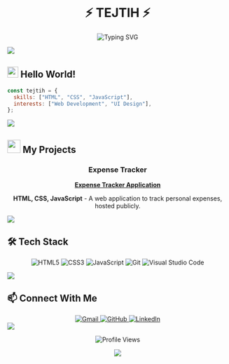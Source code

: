 # <div align="center">⚡️ TEJTIH ⚡️</div>

<div align="center">
  
  ![Typing SVG](https://readme-typing-svg.herokuapp.com?font=Fira+Code&pause=1000&color=6C63FF&center=true&vCenter=true&width=435&lines=Web+Developer;Creative+Coder;Frontend+Enthusiast)

</div>

<img src="https://raw.githubusercontent.com/andreasbm/readme/master/assets/lines/colored.png">

## <img src="https://media.giphy.com/media/hvRJCLFzcasrR4ia7z/giphy.gif" width="25px"> Hello World!

```javascript
const tejtih = {
  skills: ["HTML", "CSS", "JavaScript"],
  interests: ["Web Development", "UI Design"],
};
```

<img src="https://raw.githubusercontent.com/andreasbm/readme/master/assets/lines/colored.png">

## <img src="https://media.giphy.com/media/WUlplcMpOCEmTGBtBW/giphy.gif" width="30"> My Projects

<div align="center">
  <h3>Expense Tracker</h3>
  <a href="https://expensy.pages.dev/" target="_blank">
    <strong>Expense Tracker Application</strong>
  </a>
  <p><strong>HTML, CSS, JavaScript</strong> - A web application to track personal expenses, hosted publicly.</p>
</div>

<img src="https://raw.githubusercontent.com/andreasbm/readme/master/assets/lines/colored.png">

## 🛠 Tech Stack

<div align="center">
  
  ![HTML5](https://img.shields.io/badge/html5-%23E34F26.svg?style=for-the-badge&logo=html5&logoColor=white)
  ![CSS3](https://img.shields.io/badge/css3-%231572B6.svg?style=for-the-badge&logo=css3&logoColor=white)
  ![JavaScript](https://img.shields.io/badge/javascript-%23323330.svg?style=for-the-badge&logo=javascript&logoColor=%23F7DF1E)
  ![Git](https://img.shields.io/badge/git-%23F05033.svg?style=for-the-badge&logo=git&logoColor=white)
  ![Visual Studio Code](https://img.shields.io/badge/Visual%20Studio%20Code-0078d7.svg?style=for-the-badge&logo=visual-studio-code&logoColor=white)
  
</div>

<img src="https://raw.githubusercontent.com/andreasbm/readme/master/assets/lines/colored.png">

## 📫 Connect With Me

<div align="center">
  <a href="mailto:tejith2020@gmail.com">
    <img src="https://img.shields.io/badge/Gmail-D14836?style=for-the-badge&logo=gmail&logoColor=white" alt="Gmail" />
  </a>
  <a href="https://github.com/tejithvasu02">
    <img src="https://img.shields.io/badge/github-%23121011.svg?style=for-the-badge&logo=github&logoColor=white" alt="GitHub" />
  </a>
  <a href="https://www.linkedin.com/in/tejith-vasu-9254432a4/">
    <img src="https://img.shields.io/badge/linkedin-%230077B5.svg?style=for-the-badge&logo=linkedin&logoColor=white" alt="LinkedIn" />
  </a>
</div>

<img src="https://raw.githubusercontent.com/andreasbm/readme/master/assets/lines/colored.png">

<div align="center">
  
  ![Profile Views](https://komarev.com/ghpvc/?username=tejithvasu02&color=blueviolet&style=flat-square)
  
  <img src="https://forthebadge.com/images/badges/built-with-love.svg" />
  
</div>
